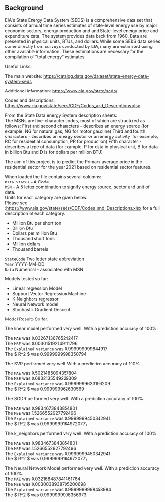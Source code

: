 ## Background
EIA's State Energy Data System (SEDS) is a comprehensive data set that consists of annual time series estimates of state-level energy use by major economic sectors, energy production and and State-level energy price and expenditure data. The system provides data back from 1960. Data are presented in physical units, BTUs, and dollars. While some SEDS data series come directly from surveys conducted by EIA, many are estimated using other available information. These estimations are necessary for the compilation of "total energy" estimates.

Useful Links:

The main website: https://catalog.data.gov/dataset/state-energy-data-system-seds

Additional information: https://www.eia.gov/state/seds/

Codes and descriptions: https://www.eia.gov/state/seds/CDF/Codes_and_Descriptions.xlsx


From the State Data energy System description sheets: \
The MSNs are five-character codes, most of which are structured as follows:
First and second characters - describes an energy source (for example, NG for natural gas, MG for motor gasoline)
Third and fourth characters - describes an energy sector or an energy activity (for example, RC for residential consumption, PR for production)
Fifth character - describes a type of data (for example, P for data in physical unit, B for data in billion Btu and D is for dollars per million BTU)


The aim of this project is to predict the Primary average price in the residential sector for the year 2021 based on residential sector features.


When loaded the file contains several columns: \
`Data_Status` - A Code \
`MSN` - A 5 letter combination to signify energy source, sector and unit of data.\
Units for each category are given below.\
Please see :https://www.eia.gov/state/seds/CDF/Codes_and_Descriptions.xlsx for a full description of each category. 
*	Million Btu per short ton
*	Billion Btu
*	Dollars per million Btu
*	Thousand short tons
*	Million dollars
*	Thousand barrels

`StateCode` Two letter state abbreviation \
`Year` YYYY-MM-DD \
`Data` Numerical - associated with MSN 


Models tested so far:

* Linear regression Model 
* Support Vector Regression Machine 
* K Neighbors regressor
* Neural Network model
* Stochastic Gradient Descent

Model Results So far:

The linear model performed very well. With a prediction accuracy of 100%. 


The `MAE` was 0.03267136765242417\
The `MSE` was 0.003015192149111796\
The `Explained variance` was 0.999999999844917\
The $ R^2 $ was 0.9999999998350794


The SVR performed very well. With a prediction accuracy of 100%.

The `MAE` was 0.5021485094357804\
The `MSE` was 0.6832135549229309\
The `Explained variance` was 0.9999999633196209\
The $ R^2 $ was 0.999999962630569



The SGDR performed very well. With a prediction accuracy of 100%.

The `MAE` was 0.9834673843854801\
The `MSE` was 1.5266552927792496\
The `Explained variance` was 0.9999999450342941\
The $ R^2 $ was 0.9999999164972077\

The k_neighbors performed very well. With a prediction accuracy of 100%.

The `MAE` was 0.9834673843854801\
The `MSE` was 1.5266552927792496\
The `Explained variance` was 0.9999999450342941\
The $ R^2 $ was 0.9999999164972077\

The Neural Network Model performed very well. With a prediction accuracy of 100%.\
The `MAE` was 0.032168487841461764\
The `MSE` was 0.0030038938705200698\
The `Explained variance` was 0.9999999998453984\
The $ R^2 $ was 0.9999999998356973